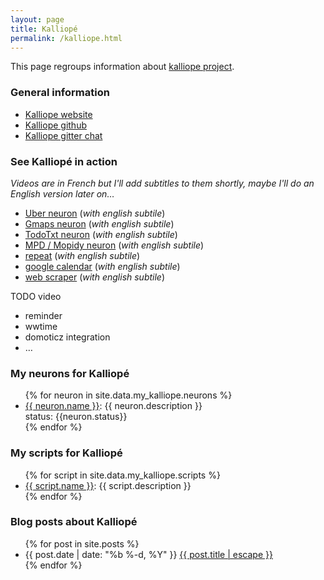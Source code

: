 ```yaml
---
layout: page
title: Kalliopé
permalink: /kalliope.html
---
```


This page regroups information about [kalliope project](http://github.com/kalliope-project/kalliope).

### General information

- [Kalliope website](https://kalliope-project.github.io/)
- [Kalliope github](http://github.com/kalliope-project/kalliope)
- [Kalliope gitter chat](https://gitter.im/kalliope-project/Lobby)


### See Kalliopé in action

*Videos are in French but I'll add subtitles to them shortly, maybe I'll do an English version later on…*

- [Uber neuron](https://www.youtube.com/watch?v=pnb1knix004) (*with english subtile*)
- [Gmaps neuron](https://www.youtube.com/watch?v=l8pi3Puzliw) (*with english subtile*)
- [TodoTxt neuron](https://www.youtube.com/watch?v=DLmaspBVd2A) (*with english subtile*)
- [MPD / Mopidy neuron](https://www.youtube.com/watch?v=Zdn7CUQlV1E) (*with english subtile*)
- [repeat](https://www.youtube.com/watch?v=lNfpX0MYfFI&list=PLDc8cUmeFkpKdErR5iYTkGJ1-4A05zHIi&index=4) (*with english subtile*)
- [google calendar](https://www.youtube.com/watch?v=4Xp2cJH2p2s&list=PLDc8cUmeFkpKdErR5iYTkGJ1-4A05zHIi&index=1) (*with english subtile*)
- [web scraper](https://www.youtube.com/watch?v=PxjtLvpvEFY&list=PLDc8cUmeFkpKdErR5iYTkGJ1-4A05zHIi&index=3) (*with english subtile*)

TODO video
- reminder
- wwtime
- domoticz integration
- …


### My neurons for Kalliopé

<ul>
{% for neuron in site.data.my_kalliope.neurons %}
    <li>
        <span><a href="{{ neuron.url }}">{{ neuron.name }}</a>: {{ neuron.description }}</span><br />
        <span> status: {{neuron.status}}</span>
    </li>
{% endfor %}
</ul>

### My scripts for Kalliopé
<ul>
{% for script in site.data.my_kalliope.scripts %}
    <li>
        <span><a href="{{ script.url }}">{{ script.name }}</a>: {{ script.description }}</span>
    </li>
{% endfor %}
</ul>

### Blog posts about Kalliopé

<!-- This loops through the paginated posts -->
<ul>
{% for post in site.posts %}
  <li>
    {{ post.date | date: "%b %-d, %Y" }} 
    <a href="{{ post.url | relative_url }}">{{ post.title | escape }}</a>
  </li>
{% endfor %}
</ul>


